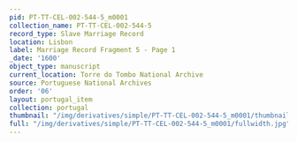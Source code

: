 ```yaml
---
pid: PT-TT-CEL-002-544-5_m0001
collection_name: PT-TT-CEL-002-544-5
record_type: Slave Marriage Record
location: Lisbon
label: Marriage Record Fragment 5 - Page 1
_date: '1600'
object_type: manuscript
current_location: Torre do Tombo National Archive
source: Portuguese National Archives
order: '06'
layout: portugal_item
collection: portugal
thumbnail: "/img/derivatives/simple/PT-TT-CEL-002-544-5_m0001/thumbnail.jpg"
full: "/img/derivatives/simple/PT-TT-CEL-002-544-5_m0001/fullwidth.jpg"
---
```

